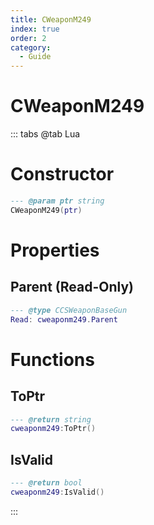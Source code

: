 ```yaml
---
title: CWeaponM249
index: true
order: 2
category:
  - Guide
---
```


# CWeaponM249

::: tabs
@tab Lua
# Constructor
```lua
--- @param ptr string
CWeaponM249(ptr)
```
# Properties
## Parent (Read-Only)
```lua
--- @type CCSWeaponBaseGun
Read: cweaponm249.Parent
```
# Functions
## ToPtr
```lua
--- @return string
cweaponm249:ToPtr()
```
## IsValid
```lua
--- @return bool
cweaponm249:IsValid()
```

:::